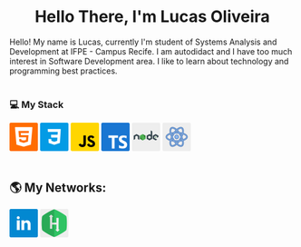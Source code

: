 <h1 align="center" >Hello There, I'm Lucas Oliveira</h1>
Hello! My name is Lucas, currently I'm student of Systems Analysis and Development at IFPE - Campus Recife. I am autodidact and I have too much interest in
Software Development area. I like to learn about technology and programming best practices.  
<br>
<br>  

### :computer: My Stack
<img src="/images/html-5.svg" width="50px" height="50px" > <img src="/images/css3.svg" width="50px" height="50px" >
<img src="/images/javascript.svg" width="50px" height="50px" >
<img src="/images/typescript.svg" width="50px" height="50px" >
<img src="/images/nodejs.svg" width="50px" height="50px" >
<img src="/images/react.svg" width="50px" height="50px" >
<br>
<br>  

## :earth_americas: My Networks:
<a href="https://www.linkedin.com/in/lucas-oliveira-6007191a6/" target="_blank" ><img src="/images/linkedin.svg" width="50px" height="50px" ></a>
<a href="https://www.hackerrank.com/Oli_Lukas" target="_blank" ><img src="/images/hackerrank.png" width="50px" height="50px" ></a>
<br>
<br>  

## 
<!--
**Oli-Lukas/Oli-Lukas** is a ✨ _special_ ✨ repository because its `README.md` (this file) appears on your GitHub profile.

Here are some ideas to get you started:

- 🔭 I’m currently working on ...
- 🌱 I’m currently learning ...
- 👯 I’m looking to collaborate on ...
- 🤔 I’m looking for help with ...
- 💬 Ask me about ...
- 📫 How to reach me: ...
- 😄 Pronouns: ...
- ⚡ Fun fact: ...
-->
